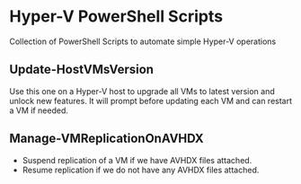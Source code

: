 # Hyper-V PowerShell Scripts
Collection of PowerShell Scripts to automate simple Hyper-V operations

## Update-HostVMsVersion
Use this one on a Hyper-V host to upgrade all VMs to latest version and unlock new features. It will prompt before updating each VM and can restart a VM if needed.

## Manage-VMReplicationOnAVHDX
* Suspend replication of a VM if we have AVHDX files attached.
* Resume replication if we do not have any AVHDX files attached.
